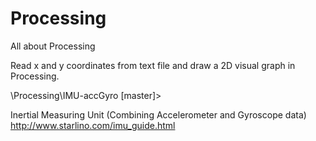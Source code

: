 # Processing
All about Processing

 Read x and y coordinates from text file and draw a 2D visual graph in Processing.
 
 \Processing\IMU-accGyro [master]>
 
 Inertial Measuring Unit (Combining Accelerometer and Gyroscope data)
 http://www.starlino.com/imu_guide.html 
 
